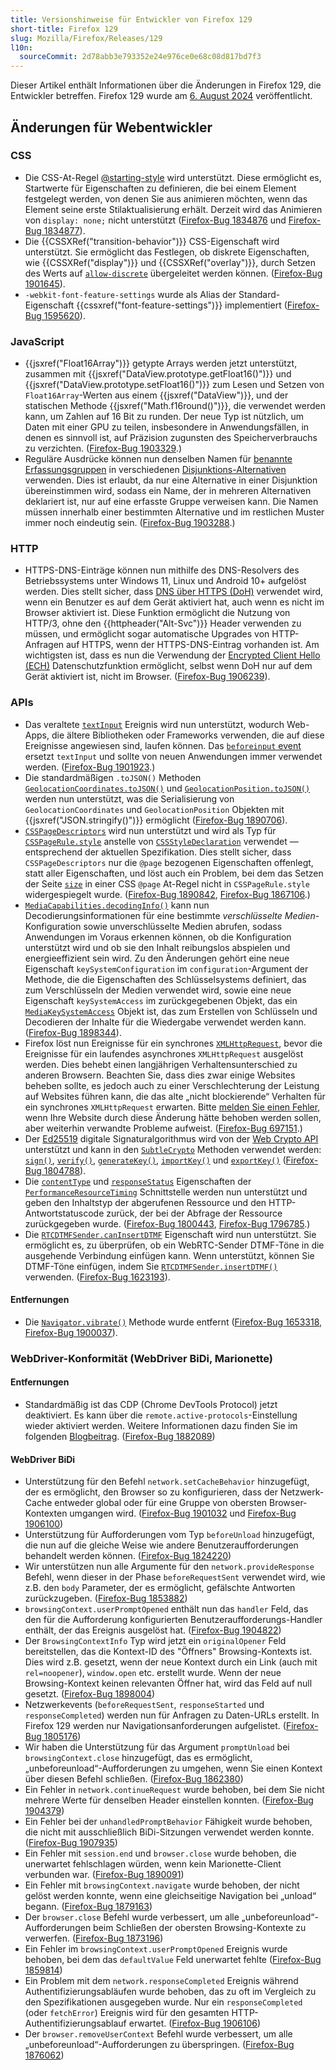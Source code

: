 ```yaml
---
title: Versionshinweise für Entwickler von Firefox 129
short-title: Firefox 129
slug: Mozilla/Firefox/Releases/129
l10n:
  sourceCommit: 2d78abb3e793352e24e976ce0e68c08d817bd7f3
---
```


Dieser Artikel enthält Informationen über die Änderungen in Firefox 129, die Entwickler betreffen. Firefox 129 wurde am [6. August 2024](https://whattrainisitnow.com/release/?version=129) veröffentlicht.

## Änderungen für Webentwickler

### CSS

- Die CSS-At-Regel [@starting-style](/de/docs/Web/CSS/@starting-style) wird unterstützt. Diese ermöglicht es, Startwerte für Eigenschaften zu definieren, die bei einem Element festgelegt werden, von denen Sie aus animieren möchten, wenn das Element seine erste Stilaktualisierung erhält. Derzeit wird das Animieren von `display: none;` nicht unterstützt ([Firefox-Bug 1834876](https://bugzil.la/1834876) und [Firefox-Bug 1834877](https://bugzil.la/1834877)).
- Die {{CSSXRef("transition-behavior")}} CSS-Eigenschaft wird unterstützt. Sie ermöglicht das Festlegen, ob diskrete Eigenschaften, wie {{CSSXRef("display")}} und {{CSSXRef("overlay")}}, durch Setzen des Werts auf [`allow-discrete`](/de/docs/Web/CSS/Reference/Properties/transition-behavior#allow-discrete) übergeleitet werden können. ([Firefox-Bug 1901645](https://bugzil.la/1901645)).
- `-webkit-font-feature-settings` wurde als Alias der Standard-Eigenschaft {{cssxref("font-feature-settings")}} implementiert ([Firefox-Bug 1595620](https://bugzil.la/1595620)).

### JavaScript

- {{jsxref("Float16Array")}} getypte Arrays werden jetzt unterstützt, zusammen mit {{jsxref("DataView.prototype.getFloat16()")}} und {{jsxref("DataView.prototype.setFloat16()")}} zum Lesen und Setzen von `Float16Array`-Werten aus einem {{jsxref("DataView")}}, und der statischen Methode {{jsxref("Math.f16round()")}}, die verwendet werden kann, um Zahlen auf 16 Bit zu runden. Der neue Typ ist nützlich, um Daten mit einer GPU zu teilen, insbesondere in Anwendungsfällen, in denen es sinnvoll ist, auf Präzision zugunsten des Speicherverbrauchs zu verzichten. ([Firefox-Bug 1903329](https://bugzil.la/1903329).)
- Reguläre Ausdrücke können nun denselben Namen für [benannte Erfassungsgruppen](/de/docs/Web/JavaScript/Reference/Regular_expressions/Named_capturing_group) in verschiedenen [Disjunktions-Alternativen](/de/docs/Web/JavaScript/Reference/Regular_expressions/Disjunction) verwenden. Dies ist erlaubt, da nur eine Alternative in einer Disjunktion übereinstimmen wird, sodass ein Name, der in mehreren Alternativen deklariert ist, nur auf eine erfasste Gruppe verweisen kann. Die Namen müssen innerhalb einer bestimmten Alternative und im restlichen Muster immer noch eindeutig sein. ([Firefox-Bug 1903288](https://bugzil.la/1903288).)

### HTTP

- HTTPS-DNS-Einträge können nun mithilfe des DNS-Resolvers des Betriebssystems unter Windows 11, Linux und Android 10+ aufgelöst werden. Dies stellt sicher, dass [DNS über HTTPS (DoH)](https://support.mozilla.org/en-US/kb/dns-over-https-doh-faqs) verwendet wird, wenn ein Benutzer es auf dem Gerät aktiviert hat, auch wenn es nicht im Browser aktiviert ist. Diese Funktion ermöglicht die Nutzung von HTTP/3, ohne den {{httpheader("Alt-Svc")}} Header verwenden zu müssen, und ermöglicht sogar automatische Upgrades von HTTP-Anfragen auf HTTPS, wenn der HTTPS-DNS-Eintrag vorhanden ist. Am wichtigsten ist, dass es nun die Verwendung der [Encrypted Client Hello (ECH)](https://support.mozilla.org/en-US/kb/faq-encrypted-client-hello) Datenschutzfunktion ermöglicht, selbst wenn DoH nur auf dem Gerät aktiviert ist, nicht im Browser. ([Firefox-Bug 1906239](https://bugzil.la/1906239)).

### APIs

- Das veraltete [`textInput`](/de/docs/Web/API/TextEvent) Ereignis wird nun unterstützt, wodurch Web-Apps, die ältere Bibliotheken oder Frameworks verwenden, die auf diese Ereignisse angewiesen sind, laufen können.
  Das [`beforeinput` event](/de/docs/Web/API/Element/beforeinput_event) ersetzt `textInput` und sollte von neuen Anwendungen immer verwendet werden. ([Firefox-Bug 1901923](https://bugzil.la/1901923).)
- Die standardmäßigen `.toJSON()` Methoden [`GeolocationCoordinates.toJSON()`](/de/docs/Web/API/GeolocationCoordinates/toJSON) und [`GeolocationPosition.toJSON()`](/de/docs/Web/API/GeolocationPosition/toJSON) werden nun unterstützt, was die Serialisierung von `GeolocationCoordinates` und `GeolocationPosition` Objekten mit {{jsxref("JSON.stringify()")}} ermöglicht ([Firefox-Bug 1890706](https://bugzil.la/1890706)).
- [`CSSPageDescriptors`](/de/docs/Web/API/CSSPageDescriptors) wird nun unterstützt und wird als Typ für [`CSSPageRule.style`](/de/docs/Web/API/CSSPageRule/style) anstelle von [`CSSStyleDeclaration`](/de/docs/Web/API/CSSStyleDeclaration) verwendet — entsprechend der aktuellen Spezifikation.
  Dies stellt sicher, dass `CSSPageDescriptors` nur die `@page` bezogenen Eigenschaften offenlegt, statt aller Eigenschaften, und löst auch ein Problem, bei dem das Setzen der Seite [`size`](/de/docs/Web/CSS/@page/size) in einer CSS `@page` At-Regel nicht in `CSSPageRule.style` widergespiegelt wurde.
  ([Firefox-Bug 1890842](https://bugzil.la/1890842), [Firefox-Bug 1867106](https://bugzil.la/1867106).)
- [`MediaCapabilities.decodingInfo()`](/de/docs/Web/API/MediaCapabilities/decodingInfo) kann nun Decodierungsinformationen für eine bestimmte _verschlüsselte Medien_-Konfiguration sowie unverschlüsselte Medien abrufen, sodass Anwendungen im Voraus erkennen können, ob die Konfiguration unterstützt wird und ob sie den Inhalt reibungslos abspielen und energieeffizient sein wird. Zu den Änderungen gehört eine neue Eigenschaft `keySystemConfiguration` im `configuration`-Argument der Methode, die die Eigenschaften des Schlüsselsystems definiert, das zum Verschlüsseln der Medien verwendet wird, sowie eine neue Eigenschaft `keySystemAccess` im zurückgegebenen Objekt, das ein [`MediaKeySystemAccess`](/de/docs/Web/API/MediaKeySystemAccess) Objekt ist, das zum Erstellen von Schlüsseln und Decodieren der Inhalte für die Wiedergabe verwendet werden kann. ([Firefox-Bug 1898344](https://bugzil.la/1898344)).
- Firefox löst nun Ereignisse für ein synchrones [`XMLHttpRequest`](/de/docs/Web/API/XMLHttpRequest), bevor die Ereignisse für ein laufendes asynchrones `XMLHttpRequest` ausgelöst werden. Dies behebt einen langjährigen Verhaltensunterschied zu anderen Browsern. Beachten Sie, dass dies zwar einige Websites beheben sollte, es jedoch auch zu einer Verschlechterung der Leistung auf Websites führen kann, die das alte „nicht blockierende“ Verhalten für ein synchrones `XMLHttpRequest` erwarten. Bitte [melden Sie einen Fehler](https://bugzil.la/), wenn Ihre Website durch diese Änderung hätte behoben werden sollen, aber weiterhin verwandte Probleme aufweist. ([Firefox-Bug 697151](https://bugzil.la/697151).)
- Der [Ed25519](/de/docs/Web/API/SubtleCrypto/sign#ed25519) digitale Signaturalgorithmus wird von der [Web Crypto API](/de/docs/Web/API/Web_Crypto_API) unterstützt und kann in den [`SubtleCrypto`](/de/docs/Web/API/SubtleCrypto) Methoden verwendet werden: [`sign()`](/de/docs/Web/API/SubtleCrypto/sign), [`verify()`](/de/docs/Web/API/SubtleCrypto/verify), [`generateKey()`](/de/docs/Web/API/SubtleCrypto/generateKey), [`importKey()`](/de/docs/Web/API/SubtleCrypto/importKey) und [`exportKey()`](/de/docs/Web/API/SubtleCrypto/exportKey) ([Firefox-Bug 1804788](https://bugzil.la/1804788)).
- Die [`contentType`](/de/docs/Web/API/PerformanceResourceTiming/contentType) und [`responseStatus`](/de/docs/Web/API/PerformanceResourceTiming/responseStatus) Eigenschaften der [`PerformanceResourceTiming`](/de/docs/Web/API/PerformanceResourceTiming) Schnittstelle werden nun unterstützt und geben den Inhaltstyp der abgerufenen Ressource und den HTTP-Antwortstatuscode zurück, der bei der Abfrage der Ressource zurückgegeben wurde. ([Firefox-Bug 1800443](https://bugzil.la/1800443), [Firefox-Bug 1796785](https://bugzil.la/1796785).)
- Die [`RTCDTMFSender.canInsertDTMF`](/de/docs/Web/API/RTCDTMFSender/canInsertDTMF) Eigenschaft wird nun unterstützt. Sie ermöglicht es, zu überprüfen, ob ein WebRTC-Sender DTMF-Töne in die ausgehende Verbindung einfügen kann. Wenn unterstützt, können Sie DTMF-Töne einfügen, indem Sie [`RTCDTMFSender.insertDTMF()`](/de/docs/Web/API/RTCDTMFSender/insertDTMF) verwenden. ([Firefox-Bug 1623193](https://bugzil.la/1623193)).

#### Entfernungen

- Die [`Navigator.vibrate()`](/de/docs/Web/API/Navigator/vibrate) Methode wurde entfernt ([Firefox-Bug 1653318](https://bugzil.la/1653318), [Firefox-Bug 1900037](https://bugzil.la/1900037)).

### WebDriver-Konformität (WebDriver BiDi, Marionette)

#### Entfernungen

- Standardmäßig ist das CDP (Chrome DevTools Protocol) jetzt deaktiviert. Es kann über die `remote.active-protocols`-Einstellung wieder aktiviert werden. Weitere Informationen dazu finden Sie im folgenden [Blogbeitrag](https://fxdx.dev/deprecating-cdp-support-in-firefox-embracing-the-future-with-webdriver-bidi/). ([Firefox-Bug 1882089](https://bugzil.la/1882089))

#### WebDriver BiDi

- Unterstützung für den Befehl `network.setCacheBehavior` hinzugefügt, der es ermöglicht, den Browser so zu konfigurieren, dass der Netzwerk-Cache entweder global oder für eine Gruppe von obersten Browser-Kontexten umgangen wird. ([Firefox-Bug 1901032](https://bugzil.la/1901032) und [Firefox-Bug 1906100](https://bugzil.la/1906100))
- Unterstützung für Aufforderungen vom Typ `beforeUnload` hinzugefügt, die nun auf die gleiche Weise wie andere Benutzeraufforderungen behandelt werden können. ([Firefox-Bug 1824220](https://bugzil.la/1824220))
- Wir unterstützen nun alle Argumente für den `network.provideResponse` Befehl, wenn dieser in der Phase `beforeRequestSent` verwendet wird, wie z.B. den `body` Parameter, der es ermöglicht, gefälschte Antworten zurückzugeben. ([Firefox-Bug 1853882](https://bugzil.la/1853882))
- `browsingContext.userPromptOpened` enthält nun das `handler` Feld, das den für die Aufforderung konfigurierten Benutzeraufforderungs-Handler enthält, der das Ereignis ausgelöst hat. ([Firefox-Bug 1904822](https://bugzil.la/1904822))
- Der `BrowsingContextInfo` Typ wird jetzt ein `originalOpener` Feld bereitstellen, das die Kontext-ID des "Öffners" Browsing-Kontexts ist. Dies wird z.B. gesetzt, wenn der neue Kontext durch ein Link (auch mit `rel=noopener`), `window.open` etc. erstellt wurde. Wenn der neue Browsing-Kontext keinen relevanten Öffner hat, wird das Feld auf null gesetzt. ([Firefox-Bug 1898004](https://bugzil.la/1898004))
- Netzwerkevents (`beforeRequestSent`, `responseStarted` und `responseCompleted`) werden nun für Anfragen zu Daten-URLs erstellt. In Firefox 129 werden nur Navigationsanforderungen aufgelistet. ([Firefox-Bug 1805176](https://bugzil.la/1805176))
- Wir haben die Unterstützung für das Argument `promptUnload` bei `browsingContext.close` hinzugefügt, das es ermöglicht, „unbeforeunload“-Aufforderungen zu umgehen, wenn Sie einen Kontext über diesen Befehl schließen. ([Firefox-Bug 1862380](https://bugzil.la/1862380))
- Ein Fehler in `network.continueRequest` wurde behoben, bei dem Sie nicht mehrere Werte für denselben Header einstellen konnten. ([Firefox-Bug 1904379](https://bugzil.la/1904379))
- Ein Fehler bei der `unhandledPromptBehavior` Fähigkeit wurde behoben, die nicht mit ausschließlich BiDi-Sitzungen verwendet werden konnte. ([Firefox-Bug 1907935](https://bugzil.la/1907935))
- Ein Fehler mit `session.end` und `browser.close` wurde behoben, die unerwartet fehlschlagen würden, wenn kein Marionette-Client verbunden war. ([Firefox-Bug 1890091](https://bugzil.la/1890091))
- Ein Fehler mit `browsingContext.navigate` wurde behoben, der nicht gelöst werden konnte, wenn eine gleichseitige Navigation bei „unload“ begann. ([Firefox-Bug 1879163](https://bugzil.la/1879163))
- Der `browser.close` Befehl wurde verbessert, um alle „unbeforeunload“-Aufforderungen beim Schließen der obersten Browsing-Kontexte zu verwerfen. ([Firefox-Bug 1873196](https://bugzil.la/1873196))
- Ein Fehler im `browsingContext.userPromptOpened` Ereignis wurde behoben, bei dem das `defaultValue` Feld unerwartet fehlte ([Firefox-Bug 1859814](https://bugzil.la/1859814))
- Ein Problem mit dem `network.responseCompleted` Ereignis während Authentifizierungsabläufen wurde behoben, das zu oft im Vergleich zu den Spezifikationen ausgegeben wurde. Nur ein `responseCompleted` (oder `fetchError`) Ereignis wird für den gesamten HTTP-Authentifizierungsablauf erwartet. ([Firefox-Bug 1906106](https://bugzil.la/1906106))
- Der `browser.removeUserContext` Befehl wurde verbessert, um alle „unbeforeunload“-Aufforderungen zu überspringen. ([Firefox-Bug 1876062](https://bugzil.la/1876062))
